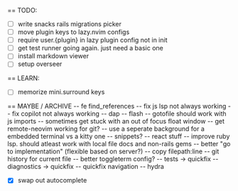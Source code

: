 == TODO:
- [ ] write snacks rails migrations picker
- [ ] move plugin keys to lazy.nvim configs
- [ ] require user.{plugin} in lazy plugin config not in init
- [ ] get test runner going again. just need a basic one
- [ ] install markdown viewer
- [ ] setup overseer

== LEARN:
- [ ] memorize mini.surround keys


== MAYBE / ARCHIVE
-- <leader>fe find_references
-- fix js lsp not always working
-- fix copilot not always working
-- dap
-- flash
-- gotofile should work with js imports
-- sometimes get stuck with an out of focus float window
-- get remote-neovim working for git?
-- use a seperate background for a embedded terminal vs a kitty one
-- snippets?
-- react stuff
-- improve ruby lsp. should atleast work with local file docs and non-rails gems
-- better "go to implementation" (flexible based on server?)
-- copy filepath:line
-- git history for current file
-- better toggleterm config?
-- tests -> quickfix
-- diagnostics -> quickfix
-- quickfix navigation
-- hydra

- [X] swap out autocomplete


